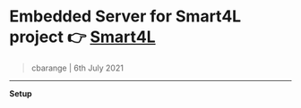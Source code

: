# Embedded Server for Smart4L project 👉 [Smart4L](https://github.com/Smart4L/Smart4L/)
> cbarange | 6th July 2021
---


**Setup**
```bash



```




